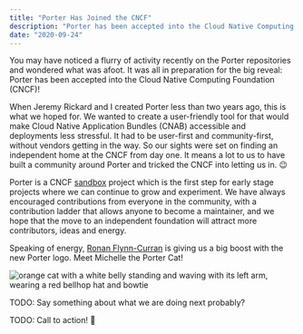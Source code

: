 ```yaml
---
title: "Porter Has Joined the CNCF"
description: "Porter has been accepted into the Cloud Native Computing Foundation (CNCF)"
date: "2020-09-24"
---
```


You may have noticed a flurry of activity recently on the Porter repositories
and wondered what was afoot. It was all in preparation for the big reveal:
Porter has been accepted into the Cloud Native Computing Foundation (CNCF)!<!--more-->

When Jeremy Rickard and I created Porter less than two years ago, this is what
we hoped for. We wanted to create a user-friendly tool for that would make Cloud
Native Application Bundles (CNAB) accessible and deployments less stressful. It
had to be user-first and community-first, without vendors getting in the way. So
our sights were set on finding an independent home at the CNCF from day one. It
means a lot to us to have built a community around Porter and tricked the CNCF
into letting us in. 😉

Porter is a CNCF [sandbox] project which is the first step for early stage
projects where we can continue to grow and experiment. We have always encouraged
contributions from everyone in the community, with a contribution ladder that
allows anyone to become a maintainer, and we hope that the move to an
independent foundation will attract more contributors, ideas and energy.

Speaking of energy, [Ronan Flynn-Curran][ronan] is giving us a big boost with the new
Porter logo. Meet Michelle the Porter Cat!

![orange cat with a white belly standing and waving with its left arm, wearing a red bellhop hat and bowtie](/images/porter-logo.png)

TODO: Say something about what we are doing next probably?

TODO: Call to action! 🚀

[ronan]: https://github.com/flynnduism
[sandbox]: https://cncf.io/sandbox-projects/
